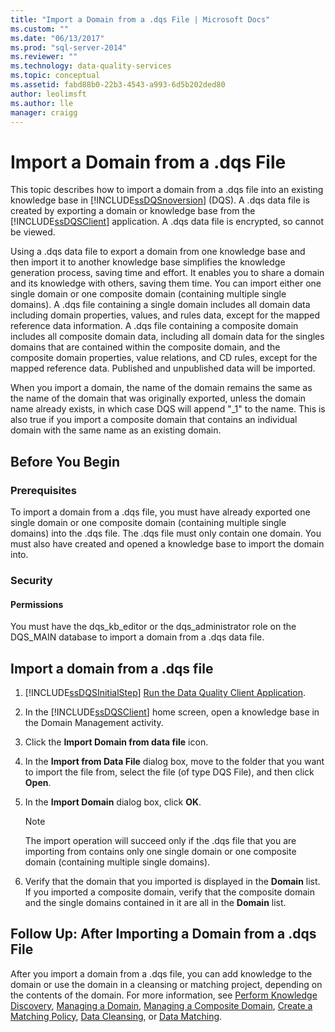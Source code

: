 ```yaml
---
title: "Import a Domain from a .dqs File | Microsoft Docs"
ms.custom: ""
ms.date: "06/13/2017"
ms.prod: "sql-server-2014"
ms.reviewer: ""
ms.technology: data-quality-services
ms.topic: conceptual
ms.assetid: fabd88b0-22b3-4543-a993-6d5b202ded80
author: leolimsft
ms.author: lle
manager: craigg
---
```

# Import a Domain from a .dqs File
  This topic describes how to import a domain from a .dqs file into an existing knowledge base in [!INCLUDE[ssDQSnoversion](../includes/ssdqsnoversion-md.md)] (DQS). A .dqs data file is created by exporting a domain or knowledge base from the [!INCLUDE[ssDQSClient](../includes/ssdqsclient-md.md)] application. A .dqs data file is encrypted, so cannot be viewed.  
  
 Using a .dqs data file to export a domain from one knowledge base and then import it to another knowledge base simplifies the knowledge generation process, saving time and effort. It enables you to share a domain and its knowledge with others, saving them time. You can import either one single domain or one composite domain (containing multiple single domains). A .dqs file containing a single domain includes all domain data including domain properties, values, and rules data, except for the mapped reference data information. A .dqs file containing a composite domain includes all composite domain data, including all domain data for the singles domains that are contained within the composite domain, and the composite domain properties, value relations, and CD rules, except for the mapped reference data. Published and unpublished data will be imported.  
  
 When you import a domain, the name of the domain remains the same as the name of the domain that was originally exported, unless the domain name already exists, in which case DQS will append "_1" to the name. This is also true if you import a composite domain that contains an individual domain with the same name as an existing domain.  
  
##  <a name="BeforeYouBegin"></a> Before You Begin  
  
###  <a name="Prerequisites"></a> Prerequisites  
 To import a domain from a .dqs file, you must have already exported one single domain or one composite domain (containing multiple single domains) into the .dqs file. The .dqs file must only contain one domain. You must also have created and opened a knowledge base to import the domain into.  
  
###  <a name="Security"></a> Security  
  
####  <a name="Permissions"></a> Permissions  
 You must have the dqs_kb_editor or the dqs_administrator role on the DQS_MAIN database to import a domain from a .dqs data file.  
  
##  <a name="Import"></a> Import a domain from a .dqs file  
  
1.  [!INCLUDE[ssDQSInitialStep](../includes/ssdqsinitialstep-md.md)] [Run the Data Quality Client Application](../../2014/data-quality-services/run-the-data-quality-client-application.md).  
  
2.  In the [!INCLUDE[ssDQSClient](../includes/ssdqsclient-md.md)] home screen, open a knowledge base in the Domain Management activity.  
  
3.  Click the **Import Domain from data file** icon.  
  
4.  In the **Import from Data File** dialog box, move to the folder that you want to import the file from, select the file (of type DQS File), and then click **Open**.  
  
5.  In the **Import Domain** dialog box, click **OK**.  
  
    > [!NOTE]  
    >  The import operation will succeed only if the .dqs file that you are importing from contains only one single domain or one composite domain (containing multiple single domains).  
  
6.  Verify that the domain that you imported is displayed in the **Domain** list. If you imported a composite domain, verify that the composite domain and the single domains contained in it are all in the **Domain** list.  
  
##  <a name="FollowUp"></a> Follow Up: After Importing a Domain from a .dqs File  
 After you import a domain from a .dqs file, you can add knowledge to the domain or use the domain in a cleansing or matching project, depending on the contents of the domain. For more information, see [Perform Knowledge Discovery](../../2014/data-quality-services/perform-knowledge-discovery.md), [Managing a Domain](../../2014/data-quality-services/managing-a-domain.md), [Managing a Composite Domain](../../2014/data-quality-services/managing-a-composite-domain.md), [Create a Matching Policy](../../2014/data-quality-services/create-a-matching-policy.md), [Data Cleansing](../../2014/data-quality-services/data-cleansing.md), or [Data Matching](../../2014/data-quality-services/data-matching.md).  
  
  
